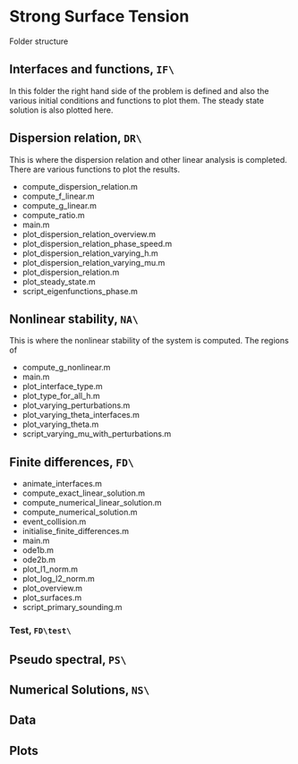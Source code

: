 # Strong Surface Tension

Folder structure

## Interfaces and functions, `IF\`

In this folder the right hand side of the problem is defined and also the various initial conditions and functions to plot them. The steady state solution is also plotted here.

## Dispersion relation, `DR\`

This is where the dispersion relation and other linear analysis is completed.
There are various functions to plot the results.

* compute_dispersion_relation.m
* compute_f_linear.m
* compute_g_linear.m
* compute_ratio.m
* main.m
* plot_dispersion_relation_overview.m
* plot_dispersion_relation_phase_speed.m
* plot_dispersion_relation_varying_h.m
* plot_dispersion_relation_varying_mu.m
* plot_dispersion_relation.m
* plot_steady_state.m
* script_eigenfunctions_phase.m

## Nonlinear stability, `NA\`

This is where the nonlinear stability of the system is computed.
The regions of

* compute_g_nonlinear.m
* main.m
* plot_interface_type.m
* plot_type_for_all_h.m
* plot_varying_perturbations.m
* plot_varying_theta_interfaces.m
* plot_varying_theta.m
* script_varying_mu_with_perturbations.m

## Finite differences, `FD\`

* animate_interfaces.m
* compute_exact_linear_solution.m
* compute_numerical_linear_solution.m
* compute_numerical_solution.m
* event_collision.m
* initialise_finite_differences.m
* main.m
* ode1b.m
* ode2b.m
* plot_l1_norm.m
* plot_log_l2_norm.m
* plot_overview.m
* plot_surfaces.m
* script_primary_sounding.m

### Test, `FD\test\`

## Pseudo spectral, `PS\`

## Numerical Solutions, `NS\`

## Data

## Plots
